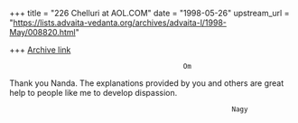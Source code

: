 +++
title = "226 Chelluri at AOL.COM"
date = "1998-05-26"
upstream_url = "https://lists.advaita-vedanta.org/archives/advaita-l/1998-May/008820.html"

+++
[Archive link](https://lists.advaita-vedanta.org/archives/advaita-l/1998-May/008820.html)

                                               Om

Thank you Nanda.  The explanations provided by you and others are great help
to people like me to develop dispassion.

                                                           Nagy

